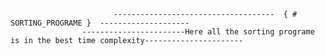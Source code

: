                            ------------------------------------  { # SORTING_PROGRAME }  --------------------            
                    -----------------------Here all the sorting programe is in the best time complexity----------------------
